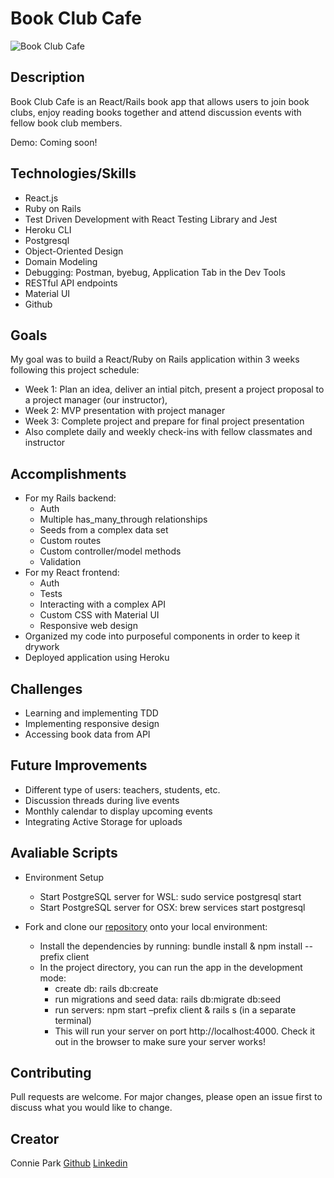 # Book Club Cafe
![Book Club Cafe](https://i.imgur.com/4ZXSCw2.png)

## Description

Book Club Cafe is an React/Rails book app that allows users to join book clubs, enjoy reading books together and attend discussion events with fellow book club members.

Demo: Coming soon!

## Technologies/Skills

- React.js
- Ruby on Rails
- Test Driven Development with React Testing Library and Jest
- Heroku CLI
- Postgresql
- Object-Oriented Design
- Domain Modeling
- Debugging: Postman, byebug, Application Tab in the Dev Tools
- RESTful API endpoints
- Material UI
- Github

## Goals
My goal was to build a React/Ruby on Rails application within 3 weeks following this project schedule:
* Week 1: Plan an idea, deliver an intial pitch, present a project proposal to a project manager (our instructor), 
* Week 2: MVP presentation with project manager
* Week 3: Complete project and prepare for final project presentation 
* Also complete daily and weekly check-ins with fellow classmates and instructor

## Accomplishments
* For my Rails backend:
    * Auth
    * Multiple has_many_through relationships
    * Seeds from a complex data set
    * Custom routes
    * Custom controller/model methods
    * Validation
* For my React frontend:
    * Auth
    * Tests
    * Interacting with a complex API
    * Custom CSS with Material UI
    * Responsive web design
* Organized my code into purposeful components in order to keep it drywork
* Deployed application using Heroku

## Challenges
* Learning and implementing TDD
* Implementing responsive design
* Accessing book data from API

## Future Improvements
* Different type of users: teachers, students, etc.
* Discussion threads during live events
* Monthly calendar to display upcoming events
* Integrating Active Storage for uploads

## Avaliable Scripts
* Environment Setup
    * Start PostgreSQL server for WSL: sudo service postgresql start
    * Start PostgreSQL server for OSX: brew services start postgresql

* Fork and clone our [repository](https://github.com/conniedc1206/book-club-cafe-app) onto your local environment:
    * Install the dependencies by running: bundle install & npm install --prefix client
    * In the project directory, you can run the app in the development mode: 
         * create db: rails db:create
         * run migrations and seed data: rails db:migrate db:seed
         * run servers: npm start –prefix client & rails s (in a separate terminal)
         * This will run your server on port http://localhost:4000. Check it out in the browser to make sure your server works!

## Contributing
Pull requests are welcome. For major changes, please open an issue first to discuss what you would like to change.

Creator
---
Connie Park [Github](https://github.com/conniedc1206)  [Linkedin](https://www.linkedin.com/in/conniepark2)  

